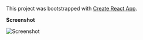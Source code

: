 This project was bootstrapped with [Create React App](https://github.com/facebookincubator/create-react-app).

**Screenshot**

![Screenshot](https://s3.amazonaws.com/react-equalizer/screenshot.png)
